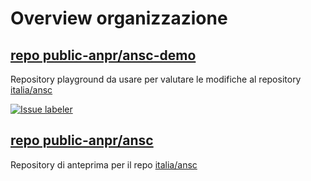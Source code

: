 # Overview organizzazione

## [repo public-anpr/ansc-demo](https://github.com/public-anpr/ansc-demo)

Repository playground da usare per valutare le modifiche al repository [italia/ansc](https://github.com/italia/ansc)

[![Issue labeler](https://github.com/public-anpr/ansc-demo/actions/workflows/issue-labeler.yml/badge.svg)](https://github.com/public-anpr/ansc-demo/actions/workflows/issue-labeler.yml)


## [repo public-anpr/ansc](https://github.com/public-anpr/ansc)

Repository di anteprima per il repo [italia/ansc](https://github.com/italia/ansc)
